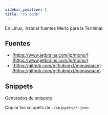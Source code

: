 ```yaml
---
sidebar_position: 1
title: "VS code"
---
```


En Linux, instalar fuentes Merlo para la Terminal.

## Fuentes

- [https://www.jetbrains.com/lp/mono/](https://www.jetbrains.com/lp/mono/)
- [https://github.com/githubnext/monaspace](https://github.com/githubnext/monaspace)

## Snippets

[Generados de snippets](https://snippet-generator.app/?description=_log&tabtrigger=&snippet=console.log%28%29%3B&mode=vscode)

Copiar los snippets de `./snippets/*.json`
